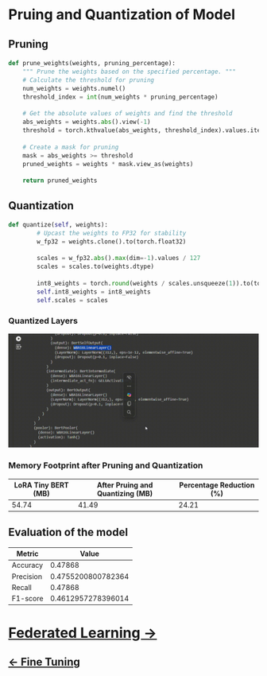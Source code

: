 # Pruing and Quantization of Model
## Pruning
```python
def prune_weights(weights, pruning_percentage):
    """ Prune the weights based on the specified percentage. """
    # Calculate the threshold for pruning
    num_weights = weights.numel()
    threshold_index = int(num_weights * pruning_percentage)

    # Get the absolute values of weights and find the threshold
    abs_weights = weights.abs().view(-1)
    threshold = torch.kthvalue(abs_weights, threshold_index).values.item()

    # Create a mask for pruning
    mask = abs_weights >= threshold
    pruned_weights = weights * mask.view_as(weights)

    return pruned_weights
```

## Quantization

```python
def quantize(self, weights):
        # Upcast the weights to FP32 for stability
        w_fp32 = weights.clone().to(torch.float32)

        scales = w_fp32.abs().max(dim=-1).values / 127
        scales = scales.to(weights.dtype)

        int8_weights = torch.round(weights / scales.unsqueeze(1)).to(torch.int8)
        self.int8_weights = int8_weights
        self.scales = scales

```
### Quantized Layers

![](./img/Stage-1/Quant+prune.gif)

### Memory Footprint after Pruning and Quantization

| LoRA Tiny BERT (MB) | After Pruing and Quantizing (MB) | Percentage Reduction (%) |
|---|---|---|
| 54.74 | 41.49 | 24.21 |

## Evaluation of the model
| Metric | Value |
|---|---|
| Accuracy | 0.47868 |
| Precision | 0.4755200800782364 |
| Recall | 0.47868 |
| F1-score | 0.4612957278396014 |

















# [Federated Learning ->](02_Stage-2.md)
## [<- Fine Tuning ](01-2_Stage-1.md)
